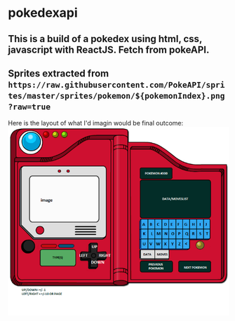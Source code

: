 # pokedexapi

This is a build of a pokedex using html, css, javascript with ReactJS. Fetch from pokeAPI.
---
Sprites extracted from `https://raw.githubusercontent.com/PokeAPI/sprites/master/sprites/pokemon/${pokemonIndex}.png?raw=true`
---
Here is the layout of what I'd imagin would be final outcome:
![Alt text](public/images/pokedexexpandedidea.png "Pokedex")